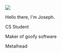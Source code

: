 ![](https://media.giphy.com/media/hmzZkvOJPLQti/giphy.gif)

Hello there, I'm Joseph.

CS Student

Maker of goofy software

Metalhead
